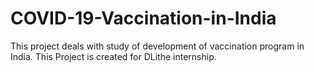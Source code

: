 # COVID-19-Vaccination-in-India
This project deals with study of development of vaccination program in India. This Project is created for DLithe internship.
